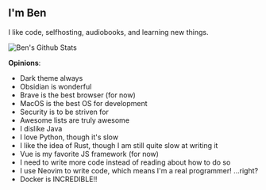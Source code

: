 ## I'm Ben

I like code, selfhosting, audiobooks, and learning new things.

![Ben's Github Stats](https://github-readme-stats.vercel.app/api?username=benonymity&show_icons=true&theme=dark&count_private=true)

**Opinions**:
- Dark theme always
- Obsidian is wonderful
- Brave is the best browser (for now)
- MacOS is the best OS for development
- Security is to be striven for
- Awesome lists are truly awesome
- I dislike Java
- I love Python, though it's slow
- I like the idea of Rust, though I am still quite slow at writing it
- Vue is my favorite JS framework (for now)
- I need to write more code instead of reading about how to do so
- I use Neovim to write code, which means I'm a real programmer! ...right?
- Docker is INCREDIBLE!!
